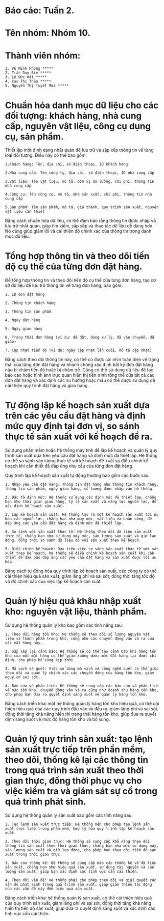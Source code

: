 # Báo cáo: Tuần 2.

# Tên nhóm: Nhóm 10.

# Thành viên nhóm:

    1. Vũ Minh Phong *****
    2. Trần Duy Bim *****
    3. Lê Đức Hải *****
    4. Cao Thị Thảo *****
    5. Nguyễn Thị Tuyết Mai *****

# Chuẩn hóa danh mục dữ liệu cho các đối tượng: khách hàng, nhà cung cấp, nguyên vật liệu, công cụ dụng cụ, sản phẩm.

Thiết lập một định dạng nhất quán để lưu trữ và sắp xếp thông tin về từng loại đối tượng. Điều này có thể bao gồm:

    1.Khách hàng: Tên, địa chỉ, số điện thoại, ID khách hàng

    2.Nhà cung cấp: Tên công ty, địa chỉ, số điện thoại, ID nhà cung cấp

    3.Vật liệu: Tên vật liệu, mô tả, đơn vị đo lường, chi phí, thông tin nhà cung cấp

    4.Công cụ: Tên công cụ, mô tả, nhà sản xuất, chi phí, thông tin nhà cung cấp

    5.Sản phẩm: Tên sản phẩm, mô tả, giá thành, quy trình sản xuất, nguyên vật liệu cần thiết

Bằng cách chuẩn hóa dữ liệu, có thể đảm bảo rằng thông tin được nhập và lưu trữ nhất quán, giúp tìm kiếm, sắp xếp và thao tác dữ liệu dễ dàng hơn. Nó cũng giúp giảm lỗi và cải thiện độ chính xác của thông tin trong danh mục dữ liệu.

# Tổng hợp thông tin và theo dõi tiến độ cụ thể của từng đơn đặt hàng.

Để tổng hợp thông tin và theo dõi tiến độ cụ thể của từng đơn hàng, tạo cơ sở dữ liệu để lưu trữ thông tin về từng đơn hàng, bao gồm:

    1. ID đơn đặt hàng

    2. Thông tin khách hàng

    3. Thông tin sản phẩm

    4. Ngày đặt hàng

    5. Ngày giao hàng

    6. Trạng thái đơn hàng (ví dụ: đã đặt, đang xử lý, đã vận chuyển, đã giao)

    7. Cập nhật tiến độ (ví dụ: ngày cập nhật lần cuối, mô tả cập nhật)

Bằng cách theo dõi thông tin này, có thể có được cái nhìn toàn diện về trạng thái của từng đơn đặt hàng và nhanh chóng xác định bất kỳ đơn đặt hàng nào bị chậm tiến độ hoặc bị chậm trễ. Cũng có thể sử dụng dữ liệu để tạo báo cáo hoặc hình ảnh trực quan hiển thị tiến trình tổng thể của tất cả các đơn đặt hàng và xác định các xu hướng hoặc mẫu có thể được sử dụng để cải thiện quy trình đặt hàng và giao hàng.

# Tự động lập kế hoạch sản xuất dựa trên các yêu cầu đặt hàng và định mức quy định tại đơn vị, so sánh thực tế sản xuất với kế hoạch đề ra.

Sử dụng phần mềm hoặc hệ thống máy tính để lập kế hoạch và quản lý quy trình sản xuất dựa trên yêu cầu đặt hàng và định mức đã thiết lập. Hệ thống có thể so sánh sản lượng thực tế với kế hoạch đề xuất và điều chỉnh kế hoạch khi cần thiết để đáp ứng nhu cầu của từng đơn đặt hàng.

Quy trình lập kế hoạch sản xuất tự động thường bao gồm các bước sau:

    1. Nhập yêu cầu đặt hàng: Thông tin đặt hàng như thông tin khách hàng, thông tin sản phẩm, ngày giao hàng, số lượng được nhập vào hệ thống.

    2. Đặc tả định mức: Hệ thống sử dụng các định mức đã thiết lập, chẳng hạn như thời gian giao hàng, tỷ lệ sản xuất và năng lực nguồn lực, để xác định kế hoạch sản xuất.

    3. Lập kế hoạch sản xuất: Hệ thống tạo ra một kế hoạch sản xuất tối ưu hóa các nguồn lực, chẳng hạn như máy móc, vật liệu và nhân công, để đáp ứng các yêu cầu đặt hàng và định mức đã thiết lập.

    4. So sánh với sản xuất thực tế: Hệ thống theo dõi dữ liệu sản xuất thực tế, chẳng hạn như sử dụng máy móc, sản lượng sản xuất và giờ lao động, đồng thời so sánh dữ liệu đó với sản xuất theo kế hoạch.

    5. Điều chỉnh kế hoạch: Dựa trên việc so sánh sản xuất thực tế với sản xuất theo kế hoạch, hệ thống sẽ điều chỉnh kế hoạch sản xuất khi cần thiết để đảm bảo đáp ứng các yêu cầu đặt hàng và sản xuất được tối ưu hóa.

Bằng cách tự động hóa quy trình lập kế hoạch sản xuất, các công ty có thể cải thiện hiệu quả sản xuất, giảm lãng phí và sai sót, đồng thời tăng tốc độ và độ chính xác của việc lập kế hoạch sản xuất.

# Quản lý hiệu quả khâu nhập xuất kho: nguyên vật liệu, thành phẩm.

Sử dụng hệ thống quản lý kho bao gồm các tính năng sau:

    1. Theo dõi hàng tồn kho: Hệ thống sẽ theo dõi số lượng nguyên vật liệu và thành phẩm trong kho, cũng như các chuyển động vào và ra của các mặt hàng này.

    2. Sắp xếp lại cảnh báo: Hệ thống sẽ có thể tạo cảnh báo khi hàng tồn kho của một mặt hàng cụ thể giảm xuống dưới mức đặt hàng lại được chỉ định, cho phép bổ sung kịp thời.

    3. Mã vạch và quét: Việc sử dụng mã vạch và công nghệ quét có thể giúp theo dõi và quản lý chính xác các chuyển động của hàng tồn kho, giảm nguy cơ sai sót.

    4. Báo cáo và phân tích: Hệ thống sẽ cung cấp các báo cáo và phân tích về mức tồn kho, chuyển động vào và ra cũng như doanh thu hàng tồn kho, cho phép bạn đưa ra quyết định sáng suốt về quản lý hàng tồn kho.

Bằng cách triển khai một hệ thống quản lý hàng tồn kho hiệu quả, có thể cải thiện hiệu quả của các quy trình đầu vào và đầu ra, giảm lãng phí và sai sót, đồng thời tăng khả năng hiển thị trạng thái hàng tồn kho, giúp đưa ra quyết định sáng suốt về mức độ hàng tồn kho và bổ sung.

# Quản lý quy trình sản xuất: tạo lệnh sản xuất trực tiếp trên phần mềm, theo dõi, thống kê lại các thông tin trong quá trình sản xuất theo thời gian thực, đồng thời phục vụ cho việc kiểm tra và giám sát sự cố trong quá trình phát sinh.

Sử dụng hệ thống quản lý sản xuất bao gồm các tính năng sau:

    1. Tạo lệnh sản xuất trực tiếp: Hệ thống nên cho phép tạo lệnh sản xuất trực tiếp trong phần mềm, hợp lý hóa quy trình lập kế hoạch sản xuất.

    2. Theo dõi thời gian thực: Hệ thống sẽ cung cấp khả năng theo dõi thông tin sản xuất theo thời gian thực, chẳng hạn như mức sử dụng máy, sản lượng sản xuất và giờ lao động, cho phép bạn theo dõi tiến độ sản xuất trong thời gian thực.

    3. Báo cáo thống kê: Hệ thống sẽ cung cấp báo cáo thống kê về dữ liệu sản xuất, chẳng hạn như hiệu quả sản xuất, sử dụng tài nguyên và sản lượng sản xuất, giúp bạn xác định các lĩnh vực cần cải thiện.

    4. Theo dõi vấn đề: Hệ thống phải cho phép theo dõi và giải quyết các vấn đề phát sinh trong quá trình sản xuất, giúp giảm thiểu tác động của các vấn đề này đến hiệu quả sản xuất.

Bằng cách triển khai hệ thống quản lý sản xuất, có thể cải thiện hiệu quả của quy trình sản xuất, giảm lãng phí và sai sót, đồng thời tăng khả năng hiển thị tiến độ sản xuất, giúp đưa ra quyết định sáng suốt và xác định các lĩnh vực cần cải thiện.
